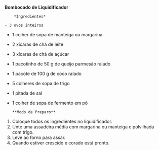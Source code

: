 **Bombocado de Liquidificador**

		*Ingredientes*

	- 3 ovos inteiros
- 	1 colher de sopa de manteiga ou margarina
- 	2 xícaras de chá de leite
- 	3 xícaras de chá de açúcar
- 	1 pacotinho de 50 g de queijo parmesão ralado
- 	1 pacote de 100 g de coco ralado
- 	5 colheres de sopa de trigo
- 	1 pitada de sal
- 	1 colher de sopa de fermento em pó

		**Modo de Preparo**

1. Coloque todos os ingredientes no liquidificador.
2. Unte uma assadeira média com margarina ou manteiga e polvilhada com trigo.
3. Leve ao forno para assar.
4. Quando estiver crescido e corado está pronto.